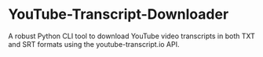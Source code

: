 # YouTube-Transcript-Downloader
A robust Python CLI tool to download YouTube video transcripts in both TXT and SRT formats using the youtube-transcript.io API.
